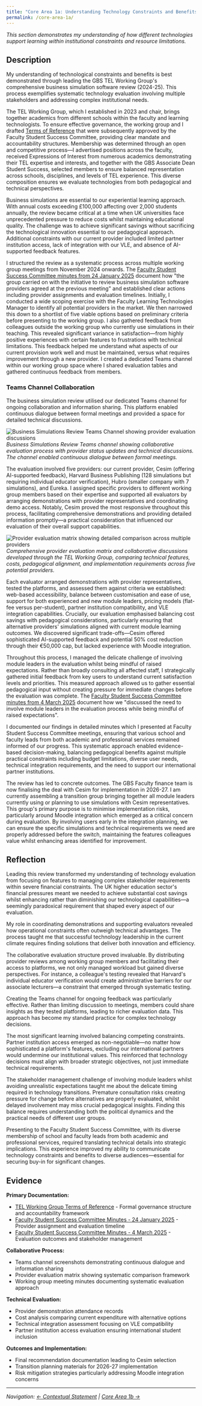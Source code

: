 ```yaml
---
title: "Core Area 1a: Understanding Technology Constraints and Benefits"
permalink: /core-area-1a/
---
```


*This section demonstrates my understanding of how different technologies support learning within institutional constraints and resource limitations.*

## Description

My understanding of technological constraints and benefits is best demonstrated through leading the GBS TEL Working Group's comprehensive business simulation software review (2024-25). This process exemplifies systematic technology evaluation involving multiple stakeholders and addressing complex institutional needs.

The TEL Working Group, which I established in 2023 and chair, brings together academics from different schools within the faculty and learning technologists. To ensure effective governance, the working group and I drafted [Terms of Reference](/evidence/tel-working-group-terms/) that were subsequently approved by the Faculty Student Success Committee, providing clear mandate and accountability structures. Membership was determined through an open and competitive process—I advertised positions across the faculty, received Expressions of Interest from numerous academics demonstrating their TEL expertise and interests, and together with the GBS Associate Dean Student Success, selected members to ensure balanced representation across schools, disciplines, and levels of TEL experience. This diverse composition ensures we evaluate technologies from both pedagogical and technical perspectives.

Business simulations are essential to our experiential learning approach. With annual costs exceeding £100,000 affecting over 2,000 students annually, the review became critical at a time when UK universities face unprecedented pressure to reduce costs whilst maintaining educational quality. The challenge was to achieve significant savings without sacrificing the technological innovation essential to our pedagogical approach. Additional constraints with our current provider included limited partner institution access, lack of integration with our VLE, and absence of AI-supported feedback features.

I structured the review as a systematic process across multiple working group meetings from November 2024 onwards. The [Faculty Student Success Committee minutes from 24 January 2025](/evidence/fssc-minutes-24jan/) document how "the group carried on with the initiative to review business simulation software providers agreed at the previous meeting" and established clear actions including provider assignments and evaluation timelines. Initially, I conducted a wide scoping exercise with the Faculty Learning Technologies Manager to identify all potential providers in the market. We then narrowed this down to a shortlist of five viable options based on preliminary criteria before presenting to the working group. I also gathered feedback from colleagues outside the working group who currently use simulations in their teaching. This revealed significant variance in satisfaction—from highly positive experiences with certain features to frustrations with technical limitations. This feedback helped me understand what aspects of our current provision work well and must be maintained, versus what requires improvement through a new provider. I created a dedicated Teams channel within our working group space where I shared evaluation tables and gathered continuous feedback from members.

### Teams Channel Collaboration

The business simulation review utilised our dedicated Teams channel for ongoing collaboration and information sharing. This platform enabled continuous dialogue between formal meetings and provided a space for detailed technical discussions.

![Business Simulations Review Teams Channel showing provider evaluation discussions](../images/evidence/teams-channel-simulation-review-1.png)
*Business Simulations Review Teams channel showing collaborative evaluation process with provider status updates and technical discussions. The channel enabled continuous dialogue between formal meetings.*

The evaluation involved five providers: our current provider, Cesim (offering AI-supported feedback), Harvard Business Publishing (128 simulations but requiring individual educator verification), Hubro (smaller company with 7 simulations), and Eureka. I assigned specific providers to different working group members based on their expertise and supported all evaluators by arranging demonstrations with provider representatives and coordinating demo access. Notably, Cesim proved the most responsive throughout this process, facilitating comprehensive demonstrations and providing detailed information promptly—a practical consideration that influenced our evaluation of their overall support capabilities.

![Provider evaluation matrix showing detailed comparison across multiple providers](../images/evidence/teams-channel-simulation-review-2.png)
*Comprehensive provider evaluation matrix and collaborative discussions developed through the TEL Working Group, comparing technical features, costs, pedagogical alignment, and implementation requirements across five potential providers.*

Each evaluator arranged demonstrations with provider representatives, tested the platforms, and assessed them against criteria we established: web-based accessibility, balance between customisation and ease of use, support for both experienced and new module leaders, pricing models (flat-fee versus per-student), partner institution compatibility, and VLE integration capabilities. Crucially, our evaluation emphasised balancing cost savings with pedagogical considerations, particularly ensuring that alternative providers' simulations aligned with current module learning outcomes. We discovered significant trade-offs—Cesim offered sophisticated AI-supported feedback and potential 50% cost reduction through their €50,000 cap, but lacked experience with Moodle integration.

Throughout this process, I managed the delicate challenge of involving module leaders in the evaluation whilst being mindful of raised expectations. Rather than broadly consulting all affected staff, I strategically gathered initial feedback from key users to understand current satisfaction levels and priorities. This measured approach allowed us to gather essential pedagogical input without creating pressure for immediate changes before the evaluation was complete. The [Faculty Student Success Committee minutes from 4 March 2025](/evidence/fssc-minutes-4march/) document how we "discussed the need to involve module leaders in the evaluation process while being mindful of raised expectations".

I documented our findings in detailed minutes which I presented at Faculty Student Success Committee meetings, ensuring that various school and faculty leads from both academic and professional services remained informed of our progress. This systematic approach enabled evidence-based decision-making, balancing pedagogical benefits against multiple practical constraints including budget limitations, diverse user needs, technical integration requirements, and the need to support our international partner institutions.

The review has led to concrete outcomes. The GBS Faculty finance team is now finalising the deal with Cesim for implementation in 2026-27. I am currently assembling a transition group bringing together all module leaders currently using or planning to use simulations with Cesim representatives. This group's primary purpose is to minimise implementation risks, particularly around Moodle integration which emerged as a critical concern during evaluation. By involving users early in the integration planning, we can ensure the specific simulations and technical requirements we need are properly addressed before the switch, maintaining the features colleagues value whilst enhancing areas identified for improvement.

## Reflection

Leading this review transformed my understanding of technology evaluation from focusing on features to managing complex stakeholder requirements within severe financial constraints. The UK higher education sector's financial pressures meant we needed to achieve substantial cost savings whilst enhancing rather than diminishing our technological capabilities—a seemingly paradoxical requirement that shaped every aspect of our evaluation.

My role in coordinating demonstrations and supporting evaluators revealed how operational constraints often outweigh technical advantages. The process taught me that successful technology leadership in the current climate requires finding solutions that deliver both innovation and efficiency.

The collaborative evaluation structure proved invaluable. By distributing provider reviews among working group members and facilitating their access to platforms, we not only managed workload but gained diverse perspectives. For instance, a colleague's testing revealed that Harvard's individual educator verification would create administrative barriers for our associate lecturers—a constraint that emerged through systematic testing.

Creating the Teams channel for ongoing feedback was particularly effective. Rather than limiting discussion to meetings, members could share insights as they tested platforms, leading to richer evaluation data. This approach has become my standard practice for complex technology decisions.

The most significant learning involved balancing competing constraints. Partner institution access emerged as non-negotiable—no matter how sophisticated a platform's features, excluding our international partners would undermine our institutional values. This reinforced that technology decisions must align with broader strategic objectives, not just immediate technical requirements.

The stakeholder management challenge of involving module leaders whilst avoiding unrealistic expectations taught me about the delicate timing required in technology transitions. Premature consultation risks creating pressure for change before alternatives are properly evaluated, whilst delayed involvement may miss crucial pedagogical insights. Finding this balance requires understanding both the political dynamics and the practical needs of different user groups.

Presenting to the Faculty Student Success Committee, with its diverse membership of school and faculty leads from both academic and professional services, required translating technical details into strategic implications. This experience improved my ability to communicate technology constraints and benefits to diverse audiences—essential for securing buy-in for significant changes.

## Evidence

**Primary Documentation:**
- [TEL Working Group Terms of Reference](/evidence/tel-working-group-terms/) - Formal governance structure and accountability framework
- [Faculty Student Success Committee Minutes - 24 January 2025](/evidence/fssc-minutes-24jan/) - Provider assignment and evaluation timeline
- [Faculty Student Success Committee Minutes - 4 March 2025](/evidence/fssc-minutes-4march/) - Evaluation outcomes and stakeholder management

**Collaborative Process:**
- Teams channel screenshots demonstrating continuous dialogue and information sharing
- Provider evaluation matrix showing systematic comparison framework
- Working group meeting minutes documenting systematic evaluation approach

**Technical Evaluation:**
- Provider demonstration attendance records
- Cost analysis comparing current expenditure with alternative options
- Technical integration assessment focusing on VLE compatibility
- Partner institution access evaluation ensuring international student inclusion

**Outcomes and Implementation:**
- Final recommendation documentation leading to Cesim selection
- Transition planning materials for 2026-27 implementation
- Risk mitigation strategies particularly addressing Moodle integration concerns

---

*Navigation: [← Contextual Statement](/contextual-statement/) | [Core Area 1b →](/core-area-1b/)*